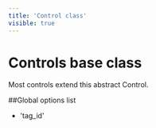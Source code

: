 ```yaml
---
title: 'Control class'
visible: true
---
```


# Controls base class
Most controls extend this abstract Control.


##Global options list

- 'tag_id'
